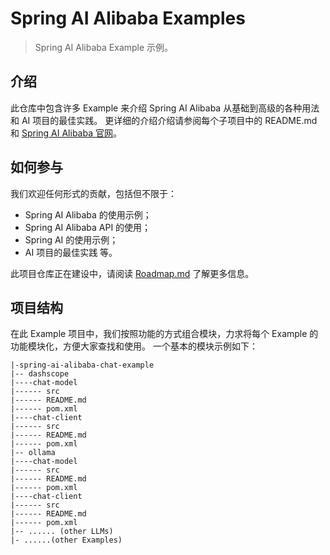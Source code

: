 # Spring AI Alibaba Examples

> Spring AI Alibaba Example 示例。

## 介绍

此仓库中包含许多 Example 来介绍 Spring AI Alibaba 从基础到高级的各种用法和 AI 项目的最佳实践。
更详细的介绍介绍请参阅每个子项目中的 README.md 和 [Spring AI Alibaba 官网](https://java2ai.com)。

## 如何参与

我们欢迎任何形式的贡献，包括但不限于：

- Spring AI Alibaba 的使用示例；
- Spring AI Alibaba API 的使用；
- Spring AI 的使用示例；
- AI 项目的最佳实践 等。

此项目仓库正在建设中，请阅读 [Roadmap.md](./Roadmap-zh.md) 了解更多信息。

## 项目结构

在此 Example 项目中，我们按照功能的方式组合模块，力求将每个 Example 的功能模块化，方便大家查找和使用。
一个基本的模块示例如下：

```text
|-spring-ai-alibaba-chat-example
|-- dashscope
|----chat-model
|------ src
|------ README.md
|------ pom.xml
|----chat-client
|------ src
|------ README.md
|------ pom.xml
|-- ollama
|----chat-model
|------ src
|------ README.md
|------ pom.xml
|----chat-client
|------ src
|------ README.md
|------ pom.xml
|-- ...... (other LLMs)
|- ......(other Examples)
```
